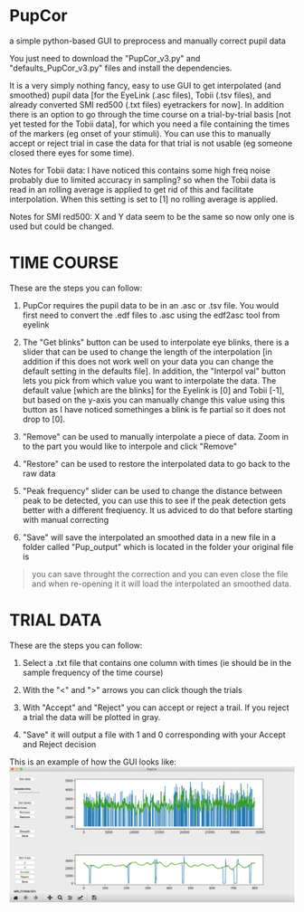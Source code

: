 # PupCor
a simple python-based GUI to preprocess and manually correct pupil data 

You just need to download the "PupCor_v3.py" and "defaults_PupCor_v3.py" files and install the dependencies.

It is a very simply nothing fancy, easy to use GUI to get interpolated (and smoothed) pupil data [for the EyeLink (.asc files), Tobii (.tsv files), and already converted SMI red500 (.txt files) eyetrackers for now]. In addition there is an option to go through the time course on a trial-by-trial basis [not yet tested for the Tobii data], for which you need a file containing the times of the markers (eg onset of your stimuli). You can use this to manually accept or reject trial in case the data for that trial is not usable (eg someone closed there eyes for some time).

Notes for Tobii data: I have noticed this contains some high freq noise probably due to limited accuracy in sampling? so when the Tobii data is read in an rolling average is applied to get rid of this and facilitate interpolation. When this setting is set to [1] no rolling average is applied.

Notes for SMI red500: X and Y data seem to be the same so now only one is used but could be changed.

# TIME COURSE
These are the steps you can follow:

1) PupCor requires the pupil data to be in an .asc or .tsv file. You would first need to convert the .edf files to .asc using the edf2asc tool from eyelink

2) The "Get blinks" button can be used to interpolate eye blinks, there is a slider that can be used to change the length of the interpolation [in addition if this does not work well on your data you can change the default setting in the defaults file]. In addition, the "Interpol val" button lets you pick from which value you want to interpolate the data. The default value [which are the blinks] for the Eyelink is [0] and Tobii [-1], but based on the y-axis you can manually change this value using this button as I have noticed somethinges a blink is fe partial so it does not drop to [0]. 

3) "Remove" can be used to manually interpolate a piece of data. Zoom in to the part you would like to interpole and click "Remove"

4) "Restore" can be used to restore the interpolated data to go back to the raw data

5) "Peak frequency" slider can be used to change the distance between peak to be detected, you can use this to see if the peak detection gets better with a different freqiuency. It us adviced to do that before starting with manual correcting

6) "Save" will save the interpolated an smoothed data in a new file in a folder called "Pup_output" which is located in the folder your original file is

> you can save throught the correction and you can even close the file and when re-opening it it will load the interpolated an smoothed data.

# TRIAL DATA
These are the steps you can follow:

1) Select a .txt file that contains one column with times (ie should be in the sample frequency of the time course)

2) With the "<" and ">" arrows you can click though the trials

3) With "Accept" and "Reject" you can accept or reject a trail. If you reject a trial the data will be plotted in gray.

4) "Save" it will output a file with 1 and 0 corresponding with your Accept and Reject decision

This is an example of how the GUI looks like:
![Example 1](Pup_example.png)

